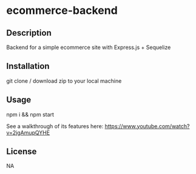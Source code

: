 # ecommerce-backend

## Description
Backend for a simple ecommerce site with Express.js + Sequelize 

## Installation
git clone / download zip to your local machine

## Usage
npm i && npm start

See a walkthrough of its features here: https://www.youtube.com/watch?v=2jgAmupQYHE

## License
NA